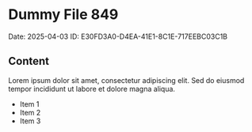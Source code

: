 # Dummy File 849

Date: 2025-04-03
ID: E30FD3A0-D4EA-41E1-8C1E-717EEBC03C1B

## Content

Lorem ipsum dolor sit amet, consectetur adipiscing elit.
Sed do eiusmod tempor incididunt ut labore et dolore magna aliqua.

* Item 1
* Item 2
* Item 3
